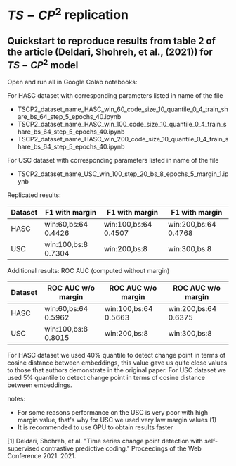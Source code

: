 # $TS-CP^2$ replication

## Quickstart to reproduce results from table 2 of the article (Deldari, Shohreh, et al., (2021)) for $TS-CP^2$ model
Open and run all in Google Colab notebooks:

For HASC dataset with corresponding parameters listed in name of the file
- TSCP2_dataset_name_HASC_win_60_code_size_10_quantile_0_4_train_share_bs_64_step_5_epochs_40.ipynb
- TSCP2_dataset_name_HASC_win_100_code_size_10_quantile_0_4_train_share_bs_64_step_5_epochs_40.ipynb
- TSCP2_dataset_name_HASC_win_200_code_size_10_quantile_0_4_train_share_bs_64_step_5_epochs_40.ipynb

For USC dataset with corresponding parameters listed in name of the file
- TSCP2_dataset_name_USC_win_100_step_20_bs_8_epochs_5_margin_1.ipynb



Replicated results:

| Dataset     | F1 with margin        |     F1 with margin   |     F1 with margin   |
| ----------- | ----------------------|----------------------|----------------------|
| HASC        | win:60,bs:64    0.4426|win:100,bs:64   0.4507|win:200,bs:64   0.4768|
| USC         | win:100,bs:8    0.7304|win:200,bs:8          |win:300,bs:8          |

Additional results: ROC AUC (computed without margin)

| Dataset     | ROC AUC  w/o margin   |ROC AUC  w/o margin   |ROC AUC  w/o margin   |
| ----------- | ----------------------|----------------------|----------------------|
| HASC        | win:60,bs:64    0.5962|win:100,bs:64   0.5663|win:200,bs:64   0.6375|
| USC         | win:100,bs:8    0.8015|win:200,bs:8          |win:300,bs:8          |


For HASC dataset we used 40% quantile to detect change point in terms of cosine distance between embeddings, this value gave us quite close values to those that authors demonstrate in the original paper.
For USC dataset we used 5% quantile to detect change point in terms of cosine distance between embeddings.

notes:
- For some reasons performance on the USC is very poor with high margin value, that's why for USC we used very law margin values (1)
- It is recommended to use GPU to obtain results faster





[1] Deldari, Shohreh, et al. "Time series change point detection with self-supervised contrastive predictive coding." Proceedings of the Web Conference 2021. 2021.
